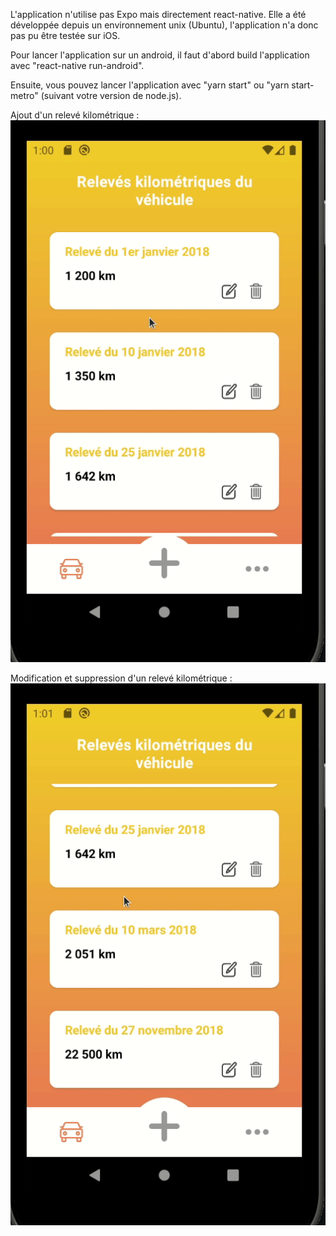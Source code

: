 L'application n'utilise pas Expo mais directement react-native. Elle a été développée depuis un environnement unix (Ubuntu), l'application n'a donc pas pu être testée sur iOS.

Pour lancer l'application sur un android, il faut d'abord build l'application avec "react-native run-android".

Ensuite, vous pouvez lancer l'application avec "yarn start" ou "yarn start-metro" (suivant votre version de node.js).

Ajout d'un relevé kilométrique :
![alt text](https://github.com/thibautguibert/testGAC/blob/main/addAMileage.gif?raw=true 'gif ajout relevé kilométrique')

Modification et suppression d'un relevé kilométrique :
![alt text](https://github.com/thibautguibert/testGAC/blob/main/modifyOrDelete.gif?raw=true 'gif ajout relevé kilométrique')
